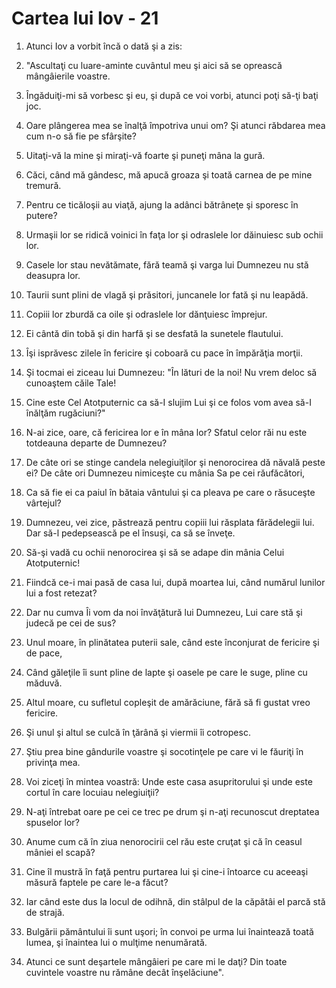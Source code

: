 # Cartea lui Iov - 21

1. Atunci Iov a vorbit încă o dată şi a zis: 

2. "Ascultaţi cu luare-aminte cuvântul meu şi aici să se oprească mângâierile voastre. 

3. Îngăduiţi-mi să vorbesc şi eu, şi după ce voi vorbi, atunci poţi să-ţi baţi joc. 

4. Oare plângerea mea se înalţă împotriva unui om? Şi atunci răbdarea mea cum n-o să fie pe sfârşite? 

5. Uitaţi-vă la mine şi miraţi-vă foarte şi puneţi mâna la gură. 

6. Căci, când mă gândesc, mă apucă groaza şi toată carnea de pe mine tremură. 

7. Pentru ce ticăloşii au viaţă, ajung la adânci bătrâneţe şi sporesc în putere? 

8. Urmaşii lor se ridică voinici în faţa lor şi odraslele lor dăinuiesc sub ochii lor. 

9. Casele lor stau nevătămate, fără teamă şi varga lui Dumnezeu nu stă deasupra lor. 

10. Taurii sunt plini de vlagă şi prăsitori, juncanele lor fată şi nu leapădă. 

11. Copiii lor zburdă ca oile şi odraslele lor dănţuiesc împrejur. 

12. Ei cântă din tobă şi din harfă şi se desfată la sunetele flautului. 

13. Îşi isprăvesc zilele în fericire şi coboară cu pace în împărăţia morţii. 

14. Şi tocmai ei ziceau lui Dumnezeu: "În lături de la noi! Nu vrem deloc să cunoaştem căile Tale! 

15. Cine este Cel Atotputernic ca să-I slujim Lui şi ce folos vom avea să-I înălţăm rugăciuni?" 

16. N-ai zice, oare, că fericirea lor e în mâna lor? Sfatul celor răi nu este totdeauna departe de Dumnezeu? 

17. De câte ori se stinge candela nelegiuiţilor şi nenorocirea dă năvală peste ei? De câte ori Dumnezeu nimiceşte cu mânia Sa pe cei răufăcători, 

18. Ca să fie ei ca paiul în bătaia vântului şi ca pleava pe care o răsuceşte vârtejul? 

19. Dumnezeu, vei zice, păstrează pentru copiii lui răsplata fărădelegii lui. Dar să-l pedepsească pe el însuşi, ca să se înveţe. 

20. Să-şi vadă cu ochii nenorocirea şi să se adape din mânia Celui Atotputernic! 

21. Fiindcă ce-i mai pasă de casa lui, după moartea lui, când numărul lunilor lui a fost retezat? 

22. Dar nu cumva Îi vom da noi învăţătură lui Dumnezeu, Lui care stă şi judecă pe cei de sus? 

23. Unul moare, în plinătatea puterii sale, când este înconjurat de fericire şi de pace, 

24. Când găleţile îi sunt pline de lapte şi oasele pe care le suge, pline cu măduvă. 

25. Altul moare, cu sufletul copleşit de amărăciune, fără să fi gustat vreo fericire. 

26. Şi unul şi altul se culcă în ţărână şi viermii îi cotropesc. 

27. Ştiu prea bine gândurile voastre şi socotinţele pe care vi le făuriţi în privinţa mea. 

28. Voi ziceţi în mintea voastră: Unde este casa asupritorului şi unde este cortul în care locuiau nelegiuiţii? 

29. N-aţi întrebat oare pe cei ce trec pe drum şi n-aţi recunoscut dreptatea spuselor lor? 

30. Anume cum că în ziua nenorocirii cel rău este cruţat şi că în ceasul mâniei el scapă? 

31. Cine îl mustră în faţă pentru purtarea lui şi cine-i întoarce cu aceeaşi măsură faptele pe care le-a făcut? 

32. Iar când este dus la locul de odihnă, din stâlpul de la căpătâi el parcă stă de strajă. 

33. Bulgării pământului îi sunt uşori; în convoi pe urma lui înaintează toată lumea, şi înaintea lui o mulţime nenumărată. 

34. Atunci ce sunt deşartele mângâieri pe care mi le daţi? Din toate cuvintele voastre nu rămâne decât înşelăciune". 

